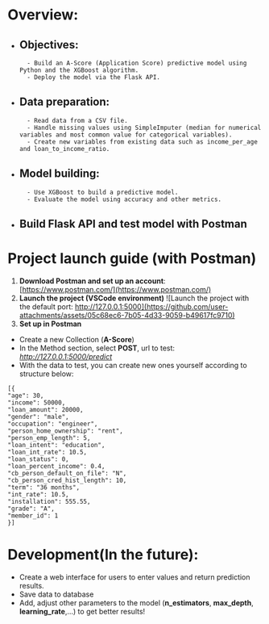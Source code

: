 # Overview:
- ## Objectives:
		- Build an A-Score (Application Score) predictive model using Python and the XGBoost algorithm.
		- Deploy the model via the Flask API.
- ## Data preparation:
		- Read data from a CSV file.
		- Handle missing values ​​using SimpleImputer (median for numerical variables and most common value for categorical variables).
		- Create new variables from existing data such as income_per_age and loan_to_income_ratio.
- ## Model building:
		- Use XGBoost to build a predictive model.
		- Evaluate the model using accuracy and other metrics.
- ## Build Flask API and test model with Postman
# Project launch guide (with Postman)
1. **Download Postman and set up an account**: [https://www.postman.com/](https://www.postman.com/)
2. **Launch the project (VSCode environment)**
![Launch the project with the default port: http://127.0.0.1:5000](https://github.com/user-attachments/assets/05c68ec6-7b05-4d33-9059-b49617fc9710)
3. **Set up in Postman**
- Create a new Collection (**A-Score**)
- In the Method section, select **POST**, url to test: *http://127.0.0.1:5000/predict*
- With the data to test, you can create new ones yourself according to structure below:
 ```
 [{
 "age": 30,
 "income": 50000,
 "loan_amount": 20000,
 "gender": "male",
 "occupation": "engineer",
 "person_home_ownership": "rent",
 "person_emp_length": 5,
 "loan_intent": "education",
 "loan_int_rate": 10.5,
 "loan_status": 0,
 "loan_percent_income": 0.4,
 "cb_person_default_on_file": "N",
 "cb_person_cred_hist_length": 10,
 "term": "36 months",
 "int_rate": 10.5,
 "installation": 555.55,
 "grade": "A",
 "member_id": 1
}]
```
# Development(In the future):
- Create a web interface for users to enter values ​​and return prediction results.
- Save data to database
- Add, adjust other parameters to the model (**n_estimators**, **max_depth**, **learning_rate**,...) to get better results!
